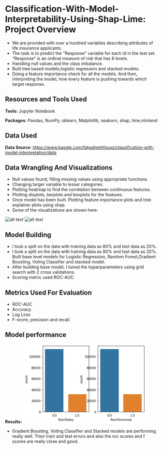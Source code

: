 # Classification-With-Model-Interpretability-Using-Shap-Lime: Project Overview 

* We are provided with over a hundred variables describing attributes of life insurance applicants. 
* The task is to predict the "Response" variable for each Id in the test set. "Response" is an ordinal measure of risk that has 8 levels.
* Handling null values and the class imbalance.
* Built tree based models,logistic regression and stacked models.
* Doing a feature importance check for all the models. And then, interpreting the model, how every feature is pushing towards which target response.

## Resources and Tools Used
**Tools:** Jupyter Notebook

**Packages:** Pandas, NumPy, sklearn, Matplotlib, seaborn, shap, lime,mlxtend

## Data Used
**Data Source**: https://www.kaggle.com/fahadmehfoooz/classification-with-model-interpretation/data


## Data Wrangling And Visualizations
* Null values found, filling missing values using appropriate functions.
* Changing targer variable to lesser categories.
* Plotting heatmap to find the correlation between continuous features.
* Plotting displots, barplots and boxplots for the features.
* Once model has been built. Plotting feature importance plots and tree explainer plots using shap.
* Some of the visualizations are shown here:

![alt text](https://github.com/fahadmehfooz/Classification_With_Model_Interpretability/blob/master/images/Shap%20results.png)
![alt text](https://github.com/fahadmehfooz/Classification_With_Model_Interpretability/blob/master/images/lime.png)


## Model Building 

* I took a split on the data with training data as 80% and test data as 20%. 
* I took a split on the data with training data as 80% and test data as 20%. Built base level models for Logistic Regression, Random Forest,Gradient Boosting, Voting Classifier and stacked model.
* After building base model, I tuned the hyperparameters using grid search with 2 cross validations.
* Scoring metric used ROC-AUC.

## Metrics Used For Evaluation
* ROC-AUC
* Accuracy
* Log Loss
* F-score, precision and recall.

## Model performance

**Results:**
![alt text](https://github.com/fahadmehfooz/EDA-Modelling-On-Rain-In-Australia/blob/main/images/__results___36_2.png?raw=true)

* Gradient Boosting, Voting Classifier and Stacked models are performing really well. Their train and test errors and also the roc scores and f scores are really close and good.
